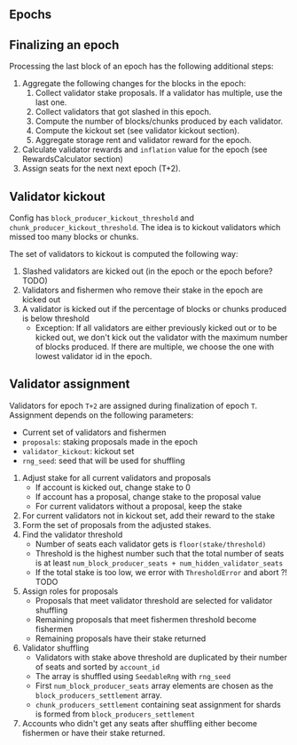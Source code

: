 

## Epochs
## Finalizing an epoch

Processing the last block of an epoch has the following additional steps:
1. Aggregate the following changes for the blocks in the epoch:
    1. Collect validator stake proposals. If a validator has multiple, use the last one.
    2. Collect validators that got slashed in this epoch.
    3. Compute the number of blocks/chunks produced by each validator.
    4. Compute the kickout set (see validator kickout section).
    5. Aggregate storage rent and validator reward for the epoch.
2. Calculate validator rewards and `inflation` value for the epoch (see RewardsCalculator section)
3. Assign seats for the next next epoch (T+2).

## Validator kickout
Config has `block_producer_kickout_threshold` and `chunk_producer_kickout_threshold`.
The idea is to kickout validators which missed too many blocks or chunks.

The set of validators to kickout is computed the following way:
1. Slashed validators are kicked out (in the epoch or the epoch before? TODO)
2. Validators and fishermen who remove their stake in the epoch are kicked out
3. A validator is kicked out if the percentage of blocks or chunks produced is below threshold
    - Exception: If all validators are either previously kicked out or to be kicked out, we don't kick out the
validator with the maximum number of blocks produced. If there are multiple, we choose the one with
lowest validator id in the epoch.

## Validator assignment

Validators for epoch `T+2` are assigned during finalization of epoch `T`.
Assignment depends on the following parameters:
- Current set of validators and fishermen
- `proposals`: staking proposals made in the epoch
- `validator_kickout`: kickout set
- `rng_seed`: seed that will be used for shuffling

1. Adjust stake for all current validators and proposals
    - If account is kicked out, change stake to 0
    - If account has a proposal, change stake to the proposal value
    - For current validators without a proposal, keep the stake
2. For current validators not in kickout set, add their reward to the stake
3. Form the set of proposals from the adjusted stakes.
4. Find the validator threshold
    - Number of seats each validator gets is `floor(stake/threshold)`
    - Threshold is the highest number such that the total number of seats is at least `num_block_producer_seats + num_hidden_validator_seats`
    - If the total stake is too low, we error with `ThresholdError` and abort ?! TODO
5. Assign roles for proposals
    - Proposals that meet validator threshold are selected for validator shuffling
    - Remaining proposals that meet fishermen threshold become fishermen
    - Remaining proposals have their stake returned
6. Validator shuffling
    - Validators with stake above threshold are duplicated by their number of seats and
     sorted by `account_id`
    - The array is shuffled using `SeedableRng` with `rng_seed`
    - First `num_block_producer_seats` array elements are chosen as the `block_producers_settlement` array.
    - `chunk_producers_settlement` containing seat assignment for shards is formed from `block_producers_settlement`
7. Accounts who didn't get any seats after shuffling either become fishermen or have their stake returned.
